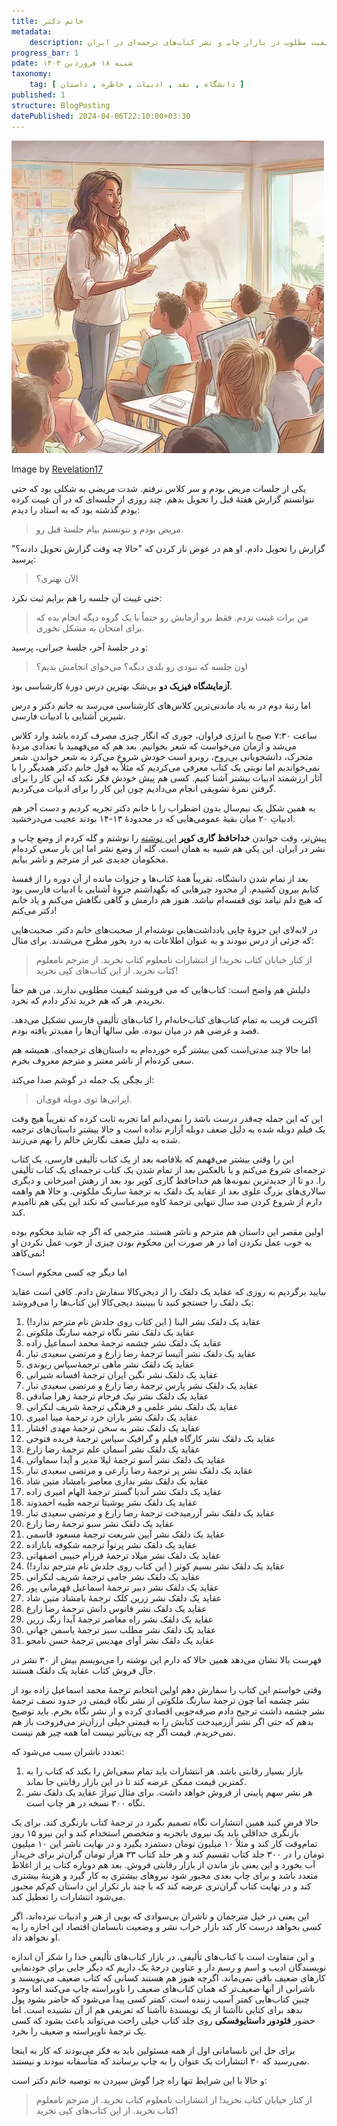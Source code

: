 ```yaml
---
title: خانم دکتر
metadata: 
    description: بررسی رکود و عدم کیفیت مطلوب در بازار چاپ و نشر کتاب‌های ترجمه‌ای در ایران 
progress_bar: 1
pdate: شنبه ۱۸ فروردین ۱۴۰۳
taxonomy:
    tag: [ دانشگاه , نقد , ادبیات , خاطره , داستان ]
published: 1
structure: BlogPosting
datePublished: 2024-04-06T22:10:00+03:30
---
```

![ خانم دکتر در حال تدریس درس ادبیات فارسی در دانشگاه شریف ](khanoom_doctor.webp?classes=center&loading=lazy)
<div class="align-center">
Image by <a href="https://www.freepik.com/premium-ai-image/happy-teacher-day-concept-watercolor-illustration_92339707.htm#fromView=search&page=1&position=36&uuid=8ed8c4af-6921-4cdd-bb29-f88a976355ea">Revelation17</a>
</div>

یکی از جلسات مریض بودم و سر کلاس نرفتم. شدت مریضی به شکلی بود که حتی نتوانستم گزارش هفتهٔ قبل را تحویل بدهم. چند روزی از جلسه‌ای که در آن غیبت کرده بودم گذشته بود که به استاد را دیدم: 

> مریض بودم و نتونستم بیام جلسهٔ قبل رو. 

گزارش را تحویل دادم. او هم در عوض ناز کردن که "حالا چه وقت گزارش تحویل دادنه؟" پرسید:

> الآن بهتری؟

حتی غیبت آن جلسه را هم برایم ثبت نکرد:

> من برات غیبت نزدم. فقط برو آزمایش رو حتماً با یک گروه دیگه انجام بده که برای امتحان به مشکل نخوری.

و در جلسهٔ آخر، جلسهٔ جبرانی، پرسید:

> اون جلسه که نبودی رو بلدی دیگه؟ می‌خوای انجامش بدیم؟

**آزمایشگاه فیزیک دو** بی‌شک بهترین درس دورهٔ کارشناسی بود. 

اما رتبهٔ دوم در به یاد ماندنی‌ترین کلاس‌های کارشناسی می‌رسد به خانم دکتر و درس شیرین آشنایی با ادبیات فارسی.

ساعت ۷:۳۰ صبح با انرژی فراوان، جوری که انگار چیزی مصرف کرده باشد وارد کلاس می‌شد و ازمان می‌خواست که شعر بخوانیم. بعد هم که می‌فهمید با تعدادی مردهٔ متحرک، دانشجویانی بی‌روح، روبرو است خودش شروع می‌کرد به شعر خواندن. شعر نمی‌خواندیم اما نوبتی یک کتاب معرفی می‌کردیم که مثلاً به قول خانم دکتر همدیگر را با آثار ارزشمند ادبیات بیشتر آشنا کنیم. کسی هم پیش خودش فکر نکند که این کار را برای گرفتن نمرهٔ تشویقی انجام می‌دادیم چون این کار را برای ادبیات می‌کردیم.

به همین شکل یک نیم‌سال بدون اضطراب را با خانم دکتر تجریه کردیم و دست آخر هم ادبیاتِ ۲۰ میان بقیهٔ عمومی‌هایی که در محدودهٔ ۱۳-۱۴ بودند عجیب می‌درخشید. 

پیش‌تر، وقت خواندن **خداحافظ گاری کوپر** 
[این نوشته](/blog/khodahafez_gary_cooper)
را نوشتم و گله کردم از وضع چاپ و نشر در ایران. این یکی هم شبیه به همان است. گله از وضع نشر اما این بار سعی کرده‌ام محکومان جدیدی غیر از مترجم و ناشر بیابم.

بعد از تمام شدن دانشگاه، تقریباً همهٔ کتاب‌ها و جزوات مانده از آن دوره را از قفسهٔ کتابم بیرون کشیدم. از محدود چیزهایی که نگهداشتم جزوهٔ آشنایی با ادبیات فارسی بود که هیچ دلم نیامد توی قفسه‌ام نباشد. هنوز هم دارمش و گاهی نگاهش می‌کنم و یاد خانم دکتر می‌کنم!

در لابه‌لای این جزوهٔ چاپی یادداشت‌هایی نوشته‌ام از صحبت‌های خانم دکتر. صحبت‌هایی که جزئی از درس نبودند و به عنوان اطلاعات به درد بخور مطرح می‌شدند. برای مثال:

> از کنار خیابان کتاب نخرید! از انتشارات نامعلوم کتاب نخرید. از مترجم نامعلوم کتاب نخرید. از این کتاب‌های کپی نخرید! 

دلیلش هم واضح است: کتاب‌هایی که می فروشند کیفیت مطلوبی ندارند. من هم حقاً نخریدم. هر که هم خرید تذکر دادم که نخرد. 

اکثریت قریب به تمام کتاب‌های کتاب‌خانه‌ام را کتاب‌های تألیفی فارسی تشکیل می‌دهد. قصد و غرضی هم در میان نبوده. طی سالها آن‌ها را مفیدتر یافته بودم.

اما حالا چند مدتی‌است کمی بیشتر گره خورده‌ام به داستان‌های ترجمه‌ای. همیشه هم سعی کرده‌ام از ناشر معتبر و مترجم معروف بخرم.

از بچگی یک جمله در گوشم صدا می‌کند:

> ایرانی‌ها توی دوبله قوی‌ان.

این که این جمله چه‌قدر درست باشد را نمی‌دانم اما تجربه ثابت کرده که تقریباً هیچ وقت یک فیلم دوبله شده به دلیل ضعف دوبله آزارم نداده است و حالا بیشترِ داستان‌های ترجمه شده به دلیل ضعف نگارش حالم را بهم می‌زنند. 

این را وقتی بیشتر می‌فهمم که بلافاصه بعد از یک کتاب تألیفی فارسی، یک کتاب ترجمه‌ای شروع می‌کنم و یا بالعکس بعد از تمام شدن یک کتاب ترجمه‌ای یک کتاب تألیفی را. دو تا از جدیدترین نمونه‌ها هم خداحافظ گاری کوپر بود بعد از رهش امیرخانی و دیگری سالاری‌های بزرگ علوی بعد از عقاید یک دلقک به ترجمهٔ سارنگ ملکوتی. و حالا هم واهمه دارم از شروع کردن صد سال تنهایی ترجمهٔ کاوه میرعباسی که نکند این یکی هم ناامیدم کند.

اولین مقصر این داستان هم مترجم و ناشر هستند. مترجمی که اگر چه شاید محکوم بوده به خوب عمل نکردن اما در هر صورت این محکوم بودن چیزی از خوب عمل نکردن او نمی‌کاهد!

اما دیگر چه کسی محکوم است؟

بیایید برگردیم به روزی که عقاید یک دلقک را از دیجی‌کالا سفارش دادم. کافی است عقاید یک دلقک را جستجو کنید تا ببینیند دیجی‌کالا این کتاب‌ها را می‌فروشد:


1. عقاید یک دلقک نشر الینا ( این کتاب روی جلدش نام مترجم ندارد!)
2. عقاید یک دلقک نشر نگاه ترجمه سارنگ ملکوتی
3. عقاید یک دلقک نشر چشمه ترجمهٔ محمد اسماعیل زاده
4. عقاید یک دلقک نشر آتیسا ترجمهٔ رضا زارع و مرتضی سعیدی تبار
5. عقاید یک دلقک نشر ماهی ترجمهٔ‌سپاس ریوندی
6. عقاید یک دلقک نشر نگین ایران ترجمهٔ افسانه شیرانی
7. عقاید یک دلقک نشر پارس ترجمهٔ رضا زارع و مرتضی سعیدی تبار 
8. عقاید یک دلقک نشر نیک فرجام ترجمهٔ زهرا صادقی
9. عقاید یک دلقک نشر علمی و فرهنگی ترجمهٔ شریف لنکرانی 
10. عقاید یک دلقک نشر باران خرد ترجمهٔ مینا امیری
11. عقاید یک دلقک نشر به سخن ترجمهٔ مهدی افشار
12. عقاید یک دلقک نشر کارگاه فیلم و گرافیک سپاس ترجمهٔ فریده فتوحی
13. عقاید یک دلقک نشر آسمان علم ترجمهٔ رضا زارع
14. عقاید یک دلقک نشر آسو ترجمهٔ لیلا مدیر و آیدا سماواتی
15. عقاید یک دلقک نشر پر ترجمهٔ رضا زارعی و مرتضی سعیدی تبار
16. عقاید یک دلقک نشر نداری معاصر بامشاد متین شاد
17. عقاید یک دلقک نشر آندیا گستر ترجمهٔ الهام امیری زاده
18. عقاید یک دلقک نشر یوشیتا ترجمه طیبه احمدوند
19. عقاید یک دلقک نشر آزرمیدخت ترجمهٔ رضا زارع و مرتضی سعیدی تبار
20. عقاید یک دلقک نشر سبو ترجمهٔ رضا زارع
21. عقاید یک دلقک نشر آیین شریعت ترجمهٔ مسعود قاسمی
22. عقاید یک دلقک نشر پرتوآ ترجمه شکوفه بابازاده
23. عقاید یک دلقک نشر میلاد ترجمهٔ فرزام حبیبی اصفهانی
24. عقاید یک دلقک نشر بسیم کوثر ( این کتاب روی جلدش نام مترجم ندارد!)
25. عقاید یک دلقک نشر جامی ترجمهٔ شریف لنکرانی
26. عقاید یک دلقک نشر دبیر ترجمهٔ اسماعیل قهرمانی پور
27. عقاید یک دلقک نشر زرین کلک ترجمهٔ بامشاد متین شاد
28. عقاید یک دلقک نشر فانوس دانش ترجمهٔ رضا زارع
29. عقاید یک دلقک نشر راه معاصر ترجمهٔ آیدا زنگ زرین
30. عقاید یک دلقک نشر مطلب سبز ترجمهٔ یاسمن جهانی
31. عقاید یک دلقک نشر آوای مهدیس ترجمهٔ حسن نامجو

فهرست بالا نشان می‌دهد همین حالا که دارم این نوشته را می‌نویسم بیش از ۳۰ نشر در حال فروش کتاب عقاید یک دلقک هستند.

وقتی خواستم این کتاب را سفارش دهم اولین انتخابم ترجمهٔ محمد اسماعیل زاده بود از نشر چشمه اما چون ترجمهٔ سارنگ ملکوتی از نشر نگاه قیمتی در حدود نصف ترجمهٔ نشر چشمه داشت ترجیح دادم صرفه‌جویی اقصادی کرده و از نشر نگاه بخرم. باید توضیح بدهم که حتی اگر نشر آزرمیدخت کتابش را به قیمتی خیلی ارزان‌تر می‌فروخت باز هم نمی‌خریدم. قیمت اگر چه بی‌تأثیر نیست اما همه چیز هم نیست.

تعددد ناشران سبب می‌شود که:
1. بازار بسیار رقابتی باشد. هر انتشارات باید تمام سعی‌اش را بکند که کتاب را به کمترین قیمت ممکن عرضه کند تا در این بازار رقابتی جا نماند.
2. هر نشر سهم پایینی از فروش خواهد داشت. برای مثال تیراژ عقاید یک دلقک نشر نگاه ۳۰۰ نسخه در هر چاپ است.

حالا فرض کنید همین انتشارات نگاه تصمیم بگیرد در ترجمهٔ کتاب بازنگری کند. برای یک بازنگری حداقلی باید یک نیروی باتجربه و متخصص استخدام کند و این نیرو ۱۵ روز تمام‌وقت کار کند و مثلاً ۱۰ میلیون تومان دستمزد بگیرد و در نهایت ناشر این ۱۰ میلیون تومان را در ۳۰۰ جلد کتاب تقسیم کند و هر جلد کتاب ۳۳ هزار تومان گران‌تر برای خریدار آب بخورد و این یعنی باز ماندن از بازار رقابتی فروش. بعد هم دوباره کتاب پر از اغلاط متعدد باشد و برای چاپ بعدی مجبور شود نیروهای بیشتری به کار گیرد و هزینهٔ بیشتری کند و در نهایت کتاب گران‌تری عرضه کند که با چند بار تکرار این داستان کم‌کم مجبور می‌شود انتشارات را تعطیل کند.

این یعنی در خیل مترجمان و ناشران بی‌سوادی که بویی از هنر و ادبیات نبرده‌اند، اگر کسی بخواهد درست کار کند بازار خراب نشر و وضعیت نابسامان اقتصاد این اجازه را به او نخواهد داد.

و این متفاوت است با کتاب‌های تألیفی. در بازار کتاب‌های تألیفی خدا را شکر آن اندازه نویسندگان ادیب و اسم و رسم دار و عناوین درجهٔ یک داریم که دیگر جایی برای خودنمایی کارهای ضعیف باقی نمی‌ماند. اگرچه هنوز هم هستند کسانی که کتاب ضعیف می‌نویسند و ناشرانی از آنها ضعیف‌تر که همان کتاب‌های ضعیف را ناویراسته چاپ می‌کنند اما وجود چنین کتاب‌هایی کمتر آسیب زننده است. کمتر کسی پیدا می‌شود که حاضر بشود پول بدهد برای کتابی ناآشنا از یک نویسندهٔ ناآشنا که تعریفی هم از آن نشنیده است. اما حضور **فئودور داستایوفسکی** روی جلد کتاب خیلی راحت می‌تواند باعث بشود که کسی یک ترجمهٔ ناویراسته و ضعیف را بخرد.

برای حل این نابسامانی اول از همه مسئولین باید به فکر می‌بودند که کار به اینجا نمی‌رسید که ۳۰ انتشارات یک عنوان را به چاپ برسانند که متأسفانه نبودند و نیستند.

و حالا با این شرایط تنها راه چرا گوش سپردن به توصیه خانم دکتر است:

> از کنار خیابان کتاب نخرید! از انتشارات نامعلوم کتاب نخرید. از مترجم نامعلوم کتاب نخرید. از این کتاب‌های کپی نخرید! 